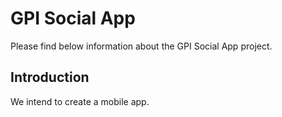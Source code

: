 # GPI Social App 
Please find below information about the GPI Social App project.

## Introduction
We intend to create a mobile app.